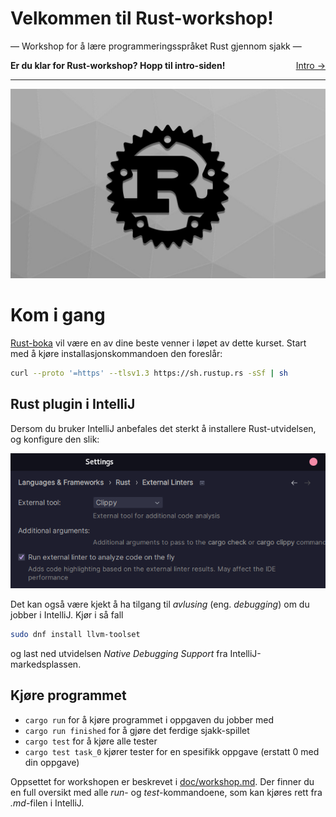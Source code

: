 # Velkommen til Rust-workshop!
 ― Workshop for å lære programmeringsspråket Rust gjennom sjakk ―

<span style="justify-content: space-between; display: flex"><span>
    <strong>Er du klar for Rust-workshop? Hopp til intro-siden!</strong>
</span> <span>
    [Intro →](./doc/intro.md)
</span></span>

___

![](./images/rust.jpg)

# Kom i gang
[Rust-boka](https://doc.rust-lang.org/book/) vil være en av dine beste venner i løpet av dette kurset. Start med å kjøre
installasjonskommandoen den foreslår:
```bash
curl --proto '=https' --tlsv1.3 https://sh.rustup.rs -sSf | sh
```

## Rust plugin i IntelliJ
Dersom du bruker IntelliJ anbefales det sterkt å installere Rust-utvidelsen, og konfigure den slik:

![](images/intellijconfig.png)


Det kan også være kjekt å ha tilgang til _avlusing_ (eng. *debugging*) om du jobber i IntelliJ. Kjør i så fall
```bash
sudo dnf install llvm-toolset
```
og last ned utvidelsen *Native Debugging Support* fra IntelliJ-markedsplassen.

## Kjøre programmet

* `cargo run` for å kjøre programmet i oppgaven du jobber med
* `cargo run finished` for å gjøre det ferdige sjakk-spillet
* `cargo test` for å kjøre alle tester
* `cargo test task_0` kjører tester for en spesifikk oppgave (erstatt 0 med din oppgave)

Oppsettet for workshopen er beskrevet i [doc/workshop.md](./doc/workshop.md). Der finner du en full oversikt med alle
_run_- og _test_-kommandoene, som kan kjøres rett fra _.md_-filen i IntelliJ.